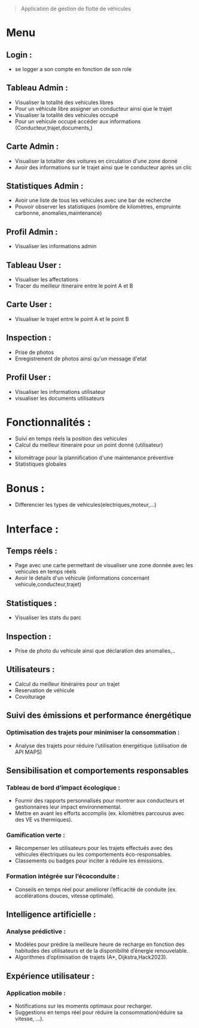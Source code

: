  > Application de gestion de flotte de véhicules

# Menu 

## Login :
- se logger a son compte en fonction de son role

## Tableau Admin : 
- Visualiser la totalité des vehicules libres
- Pour un véhicule libre assigner un conducteur ainsi que le trajet
- Visualiser la totalité des vehicules occupé
- Pour un vehicule occupé accéder aux informations (Conducteur,trajet,documents,)

## Carte Admin :
- Visualiser la totaliter des voitures en circulation d'une zone donné
- Avoir des informations sur le trajet ainsi que le conducteur après un clic

## Statistiques Admin :
- Avoir une liste de tous les vehicules avec une bar de recherche
- Pouvoir observer les statistiques (nombre de kilomètres, empruinte carbonne, anomalies,maintenance)

## Profil Admin : 

- Visualiser les informations admin


## Tableau User :
- Visualiser les affectations
- Tracer du meilleur itineraire entre le point A et B

## Carte User :
- Visualiser le trajet entre le point A et le point B

## Inspection : 
- Prise de photos
- Enregistrement de photos ainsi qu'un message d'etat

## Profil User :
- Visualiser les informations utilisateur
- visualiser les documents utilisateurs


# Fonctionnalités :

- Suivi en temps réels la position des vehicules
- Calcul du meilleur itineraire pour un point donné (utilisateur)
- 
- kilométrage pour la plannification d'une maintenance préventive
- Statistiques globales 


# Bonus : 
- Differencier les types de vehicules(electriques,moteur,...)

# Interface :

## Temps réels : 
 - Page avec une carte permettant de visualiser une zone donnée avec les vehicules en temps réels
 - Avoir le details d'un véhicule (informations concernant vehicule,conducteur,trajet)

## Statistiques : 
- Visualiser les stats du parc

## Inspection : 
- Prise de photo du vehicule ainsi que déclaration des anomalies,..

## Utilisateurs : 
- Calcul du meilleur itinéraires pour un trajet
- Reservation de véhicule
- Covoiturage

## Suivi des émissions et performance énergétique

### Optimisation des trajets pour minimiser la consommation :

- Analyse des trajets pour réduire l’utilisation énergétique (utilisation de API MAPS)

## Sensibilisation et comportements responsables

### Tableau de bord d’impact écologique :

- Fournir des rapports personnalisés pour montrer aux conducteurs et gestionnaires leur impact environnemental.
- Mettre en avant les efforts accomplis (ex. kilomètres parcourus avec des VE vs thermiques).

### Gamification verte :

- Récompenser les utilisateurs pour les trajets effectués avec des véhicules électriques ou les comportements éco-responsables.
- Classements ou badges pour inciter à réduire les émissions.

### Formation intégrée sur l’écoconduite :

- Conseils en temps réel pour améliorer l’efficacité de conduite (ex. accélérations douces, vitesse optimale).

## Intelligence artificielle :
### Analyse prédictive :
- Modèles pour prédire la meilleure heure de recharge en fonction des habitudes des utilisateurs et de la disponibilité d’énergie renouvelable.
- Algorithmes d’optimisation de trajets (A*, Dijkstra,Hack2023).

## Expérience utilisateur : 

### Application mobile :
- Notifications sur les moments optimaux pour recharger.
- Suggestions en temps réel pour réduire la consommation(réduire sa vitesse, ...).
